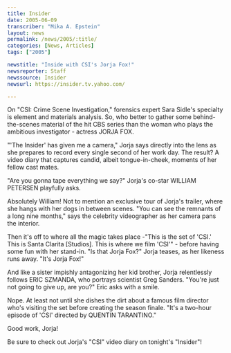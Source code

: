 ```yaml
---
title: Insider
date: 2005-06-09
transcriber: "Mika A. Epstein"
layout: news
permalink: /news/2005/:title/
categories: [News, Articles]
tags: ["2005"]

newstitle: "Inside with CSI's Jorja Fox!"
newsreporter: Staff
newssource: Insider
newsurl: https://insider.tv.yahoo.com/

---
```

On "CSI: Crime Scene Investigation," forensics expert Sara Sidle's specialty is element and materials analysis. So, who better to gather some behind-the-scenes material of the hit CBS series than the woman who plays the ambitious investigator - actress JORJA FOX.

"'The Insider' has given me a camera," Jorja says directly into the lens as she prepares to record every single second of her work day. The result? A video diary that captures candid, albeit tongue-in-cheek, moments of her fellow cast mates.

"Are you gonna tape everything we say?" Jorja's co-star WILLIAM PETERSEN playfully asks.

Absolutely William! Not to mention an exclusive tour of Jorja's trailer, where she hangs with her dogs in between scenes. "You can see the remnants of a long nine months," says the celebrity videographer as her camera pans the interior.

Then it's off to where all the magic takes place -"This is the set of 'CSI.' This is Santa Clarita [Studios]. This is where we film 'CSI'" - before having some fun with her stand-in. "Is that Jorja Fox?" Jorja teases, as her likeness runs away. "It's Jorja Fox!"

And like a sister impishly antagonizing her kid brother, Jorja relentlessly follows ERIC SZMANDA, who portrays scientist Greg Sanders. "You're just not going to give up, are you?" Eric asks with a smile.

Nope. At least not until she dishes the dirt about a famous film director who's visiting the set before creating the season finale. "It's a two-hour episode of 'CSI' directed by QUENTIN TARANTINO."

Good work, Jorja!

Be sure to check out Jorja's "CSI" video diary on tonight's "Insider"!
